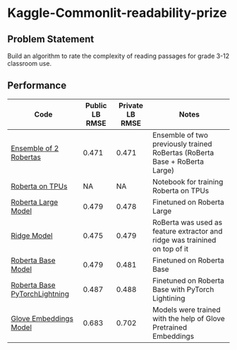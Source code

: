 # Kaggle-Commonlit-readability-prize

## Problem Statement
Build  an algorithm to rate the complexity of reading passages for grade 3-12 classroom use.

## Performance
| Code   | Public LB RMSE |Private LB RMSE| Notes | 
| ------------- | ------------- | --------------| --------------|
| [Ensemble of 2 Robertas](#)  | 0.471  | 0.471 | Ensemble of two previously trained RoBertas (RoBerta Base + RoBerta Large)|
| [Roberta on TPUs](https://www.kaggle.com/bharadwajvedula/tpu-high-speed-roberta-training)  | NA | NA  | Notebook for training Roberta on TPUs |
| [Roberta Large Model](#)  | 0.479  | 0.478 | Finetuned on Roberta Large|
|[Ridge Model](https://www.kaggle.com/bharadwajvedula/clr-lb-0-475-lazy-way-to-get-good-score/data)| 0.475 | 0.479 | RoBerta was used as feature extractor and ridge was trainined on top of it|
| [Roberta Base Model](#)  | 0.479  | 0.481 | Finetuned on Roberta Base|
| [Roberta Base PyTorchLightning](#)  | 0.487  | 0.488 | Finetuned on Roberta Base with PyTorch Lightining|
| [Glove Embeddings Model](#)  | 0.683  | 0.702 | Models were trained with the help of Glove Pretrained Embeddings|

